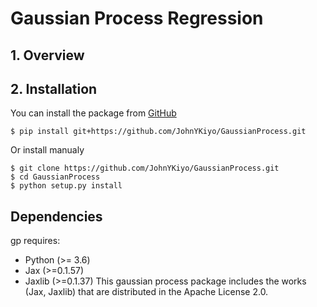 # Gaussian Process Regression
## 1\. Overview

## 2\. Installation

You can install the package from
[GitHub](https://github.com/JohnYKiyo/GaussianProcess)

``` :sh
$ pip install git+https://github.com/JohnYKiyo/GaussianProcess.git

```

Or install manualy

``` :sh
$ git clone https://github.com/JohnYKiyo/GaussianProcess.git
$ cd GaussianProcess
$ python setup.py install
```

## Dependencies

gp requires:

- Python (>= 3.6)
- Jax (>=0.1.57)
- Jaxlib (>=0.1.37)
This gaussian process package includes the works (Jax, Jaxlib) that are distributed in the Apache License 2.0.